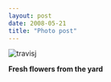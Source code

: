 ```yaml
---
layout: post
date: 2008-05-21
title: "Photo post"
---
```

![travisj](/images/114a3f448865c9382e0befa5bf90378976e4cbae919fc8a9535770e8d1c75f40.jpg)

<b>Fresh flowers from the yard</b>